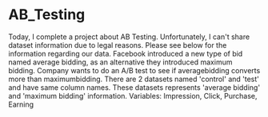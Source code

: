 # AB_Testing
Today, I complete a project about AB Testing. Unfortunately, I can't share dataset information due to legal reasons. Please see below for the information regarding  our data.
Facebook introduced a new type of bid named average bidding, as an alternative they introduced maximum bidding. Company wants to do an A/B test to see if averagebidding converts more than maximumbidding.
There are 2 datasets named 'control' and 'test' and have same column names. These datasets represents 'average bidding' and 'maximum bidding' information.
Variables: Impression, Click, Purchase, Earning
